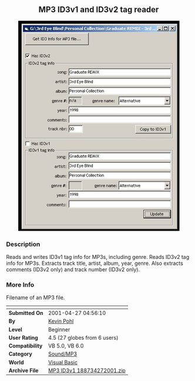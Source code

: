 ﻿<div align="center">

## MP3 ID3v1 and ID3v2 tag reader

<img src="PIC20014276558046.jpg">
</div>

### Description

Reads and writes ID3v1 tag info for MP3s, including genre. Reads ID3v2 tag info for MP3s. Extracts track title, artist, album, year, genre. Also extracts comments (ID3v2 only) and track number (ID3v2 only).
 
### More Info
 
Filename of an MP3 file.


<span>             |<span>
---                |---
**Submitted On**   |2001-04-27 04:56:10
**By**             |[Kevin Pohl](https://github.com/Planet-Source-Code/PSCIndex/blob/master/ByAuthor/kevin-pohl.md)
**Level**          |Beginner
**User Rating**    |4.5 (27 globes from 6 users)
**Compatibility**  |VB 5\.0, VB 6\.0
**Category**       |[Sound/MP3](https://github.com/Planet-Source-Code/PSCIndex/blob/master/ByCategory/sound-mp3__1-45.md)
**World**          |[Visual Basic](https://github.com/Planet-Source-Code/PSCIndex/blob/master/ByWorld/visual-basic.md)
**Archive File**   |[MP3 ID3v1 188734272001\.zip](https://github.com/Planet-Source-Code/kevin-pohl-mp3-id3v1-and-id3v2-tag-reader__1-22728/archive/master.zip)








